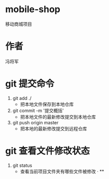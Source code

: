 # mobile-shop
移动商城项目
# 作者
冯将军

# git 提交命令

1. git add ./ 
    *  把本地文件保存到本地仓库
2. git commit -m '提交概括'  
    * 把本地文件的最新修改提交到本地仓库
3. git push origin master
    * 把本地的最新修改提交到远程仓库
# git 查看文件修改状态
1. git status
    * 查看当前项目文件夹有哪些文件被修改
·   **